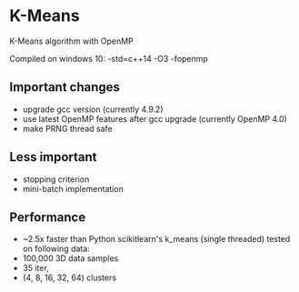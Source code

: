 # K-Means
K-Means algorithm with OpenMP

Compiled on windows 10: -std=c++14 -O3 -fopenmp

## Important changes

* upgrade gcc version (currently 4.9.2)
* use latest OpenMP features after gcc upgrade (currently OpenMP 4.0)
* make PRNG thread safe

## Less important

* stopping criterion
* mini-batch implementation

## Performance

* ~2.5x faster than Python scikitlearn's k_means (single threaded)
tested on following data: 
* 100,000 3D data samples
* 35 iter, 
* (4, 8, 16, 32, 64) clusters 
